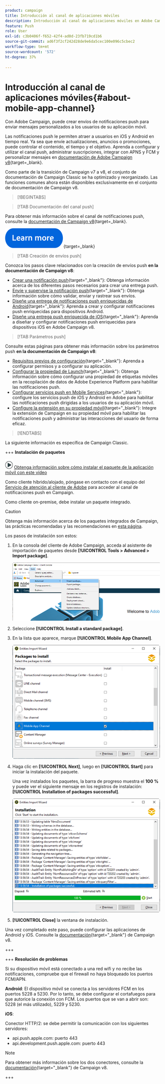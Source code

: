 ```yaml
---
product: campaign
title: Introducción al canal de aplicaciones móviles
description: Introducción al canal de aplicaciones móviles en Adobe Campaign
feature: Push
role: User
exl-id: c3b0406f-f652-42f4-ad0d-23fb719cd1b6
source-git-commit: ad6f3f2cf242d28de9e6da5cec100e096c5cbec2
workflow-type: tm+mt
source-wordcount: '572'
ht-degree: 37%

---
```


# Introducción al canal de aplicaciones móviles{#about-mobile-app-channel}

Con Adobe Campaign, puede crear envíos de notificaciones push para enviar mensajes personalizados a los usuarios de su aplicación móvil.

Las notificaciones push le permiten atraer a usuarios en iOS y Android en tiempo real. Ya sea que envíe actualizaciones, anuncios o promociones, puede controlar el contenido, el tiempo y el objetivo. Aprenda a configurar y utilizar el canal push, administrar suscripciones, integrar con APNS y FCM y personalizar mensajes en [documentación de Adobe Campaign v8](https://experienceleague.adobe.com/es/docs/campaign/campaign-v8/send/emails/email){target=_blank}.

Como parte de la transición de Campaign v7 a v8, el conjunto de documentación de Campaign Classic se ha optimizado y reorganizado. Las funciones comunes ahora están disponibles exclusivamente en el conjunto de documentación de Campaign v8.

>[!BEGINTABS]

>[!TAB Documentación del canal push]

Para obtener más información sobre el canal de notificaciones push, consulte la [documentación de Campaign v8](https://experienceleague.adobe.com/docs/campaign/campaign-v8/send/push/push.html){target=_blank}.

[![imagen](../../assets/do-not-localize/learn-more-button.svg)](https://experienceleague.adobe.com/docs/campaign/campaign-v8/send/push/push.html){target=_blank}


>[!TAB Creación de envíos push]

Conozca los pasos clave relacionados con la creación de envíos push **en la documentación de Campaign v8**:

* [Crear una notificación push](https://experienceleague.adobe.com/docs/campaign/campaign-v8/send/push/push.html#push-create){target="_blank"}: Obtenga información acerca de los diferentes pasos necesarios para crear una entrega push.
* [Envíe y supervise la notificación push](https://experienceleague.adobe.com/docs/campaign/campaign-v8/send/push/push.html#push-test){target="_blank"}: Obtenga información sobre cómo validar, enviar y rastrear sus envíos.
* [Diseñe una entrega de notificaciones push enriquecidas de Android](https://experienceleague.adobe.com/docs/campaign/campaign-v8/send/push/rich-push/rich-push-android.html){target="_blank"}: Aprenda a crear y configurar notificaciones push enriquecidas para dispositivos Android.
* [Diseñe una entrega push enriquecida de iOS](https://experienceleague.adobe.com/docs/campaign/campaign-v8/send/push/rich-push/rich-push-ios.html){target="_blank"}: Aprenda a diseñar y configurar notificaciones push enriquecidas para dispositivos iOS en Adobe Campaign v8.


>[!TAB Parámetros push]

Consulte estas páginas para obtener más información sobre los parámetros push **en la documentación de Campaign v8**:

* [Requisitos previos de configuración](https://experienceleague.adobe.com/docs/campaign/campaign-v8/send/push/push-settings.html#before-starting){target="_blank"}: Aprenda a configurar permisos y a configurar su aplicación.
* [Configurar la propiedad de Launch](https://experienceleague.adobe.com/docs/campaign/campaign-v8/send/push/push-settings.html#launch-property){target="_blank"}: Obtenga información sobre cómo configurar una propiedad de etiquetas móviles en la recopilación de datos de Adobe Experience Platform para habilitar las notificaciones push.
* [Configurar servicios push en Mobile Services](https://experienceleague.adobe.com/docs/campaign/campaign-v8/send/push/push-settings.html#push-service){target="_blank"}: configure los servicios push de iOS y Android en Adobe para habilitar las notificaciones push dirigidas a los usuarios de su aplicación móvil.
* [Configure la extensión en su propiedad móvil](https://experienceleague.adobe.com/docs/campaign/campaign-v8/send/push/push-settings.html#configure-extension){target="_blank"}: Integre la extensión de Campaign en su propiedad móvil para habilitar las notificaciones push y administrar las interacciones del usuario de forma eficaz.

>[!ENDTABS]


La siguiente información es específica de Campaign Classic.

+++ **Instalación de paquetes**

![](assets/do-not-localize/how-to-video.png) [Obtenga información sobre cómo instalar el paquete de la aplicación móvil con este vídeo](https://experienceleague.adobe.com/docs/campaign-classic-learn/tutorials/sending-messages/push-channel/installing-the-mobile-app-channel.html?lang=es#sending-messages)

Como cliente híbrido/alojado, póngase en contacto con el equipo del [Servicio de atención al cliente de Adobe](https://helpx.adobe.com/es/enterprise/admin-guide.html/enterprise/using/support-for-experience-cloud.ug.html) para acceder al canal de notificaciones push en Campaign.

Como cliente on-premise, debe instalar un paquete integrado.

>[!CAUTION]
>
>Obtenga más información acerca de los paquetes integrados de Campaign, las prácticas recomendadas y las recomendaciones en [esta página](../../installation/using/installing-campaign-standard-packages.md).

Los pasos de instalación son estos:

1. En la consola del cliente de Adobe Campaign, acceda al asistente de importación de paquetes desde **[!UICONTROL Tools > Advanced > Import package]**.

   ![](assets/package_ios.png)

1. Seleccione **[!UICONTROL Install a standard package]**.

1. En la lista que aparece, marque **[!UICONTROL Mobile App Channel]**.

   ![](assets/package_ios_2.png)

1. Haga clic en **[!UICONTROL Next]**, luego en **[!UICONTROL Start]** para iniciar la instalación del paquete.

   Una vez instalados los paquetes, la barra de progreso muestra el **100 %** y puede ver el siguiente mensaje en los registros de instalación: **[!UICONTROL Installation of packages successful]**.

   ![](assets/package_ios_3.png)

1. **[!UICONTROL Close]** la ventana de instalación.

Una vez completado este paso, puede configurar las aplicaciones de Android y iOS. Consulte la [documentación](https://experienceleague.adobe.com/docs/campaign/campaign-v8/send/push/push.html){target="_blank"} de Campaign v8.

+++

+++ **Resolución de problemas**

Si su dispositivo móvil está conectado a una red wifi y no recibe las notificaciones, compruebe que el firewall no haya bloqueado los puertos FCM/APN.

**Android**: El dispositivo móvil se conecta a los servidores FCM en los puertos 5228 a 5230. Por lo tanto, se debe configurar el cortafuegos para que autorice la conexión con FCM. Los puertos que se van a abrir son: 5228 (el más utilizado), 5229 y 5230.

**iOS**:

Conector HTTP/2: se debe permitir la comunicación con los siguientes servidores:

* api.push.apple.com: puerto 443
* api.development.push.apple.com: puerto 443

>[!NOTE]
>
>Para obtener más información sobre los dos conectores, consulte la [documentación](https://experienceleague.adobe.com/docs/campaign/campaign-v8/send/push/push-settings.html){target="_blank"} de Campaign v8.

+++
